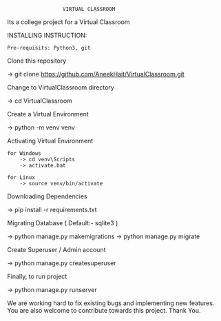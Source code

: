 


                      VIRTUAL CLASSROOM   

Its a college project for a Virtual Classroom

INSTALLING INSTRUCTION:

    Pre-requisits: Python3, git

Clone this repository

  -> git clone https://github.com/AneekHait/VirtualClassroom.git

Change to VirtualClassroom directory

  -> cd VirtualClassroom

Create a Virtual Environment

  ->  python -m venv venv

Activating Virtual Environment

    for Windows
        -> cd venv\Scripts
        -> activate.bat
        
    for Linux    
        -> source venv/bin/activate

Downloading Dependencies

  ->  pip install -r requirements.txt

Migrating Database ( Default:- sqlite3 )

  ->  python manage.py makemigrations
  ->  python manage.py migrate        

Create Superuser / Admin account

  ->  python manage.py createsuperuser

Finally, to run project

  ->  python manage.py runserver

We are working hard to fix existing bugs and implementing new features. You are also welcome to contribute towards this project.
Thank You.
